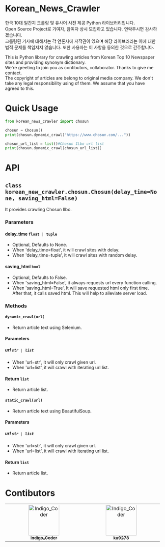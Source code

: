# Korean_News_Crawler

한국 10대 일간지 크롤링 및 유사어 사전 제공 Python 라이브러리입니다.  
Open Source Project로 기여자, 참여자 상시 모집하고 있습니다. 연락주시면 감사하겠습니다.  
크롤링된 기사에 대해서는 각 언론사에 저작권이 있으며 해당 라이브러리는 이에 대한 법적 문제를 책임지지 않습니다. 또한 사용자는 이 사항을 동의한 것으로 간주합니다.  
  
This is Python library for crawling articles from Korean Top 10 Newspaper sites and providing synonym dictionary.  
We're greeting to join you as contibutors, collaborator. Thanks to give me contact.  
The copyright of articles are belong to original media company. We don't take any legal responsibility using of them. We assume that you have agreed to this.  

# Quick Usage

```python
from korean_news_crawler import chosun

chosun = Chosun()
print(chosun.dynamic_crawl("https://www.chosun.com/..."))

chosun_url_list = list()#Chosun ILbo url list
print(chosun.dynamic_crawl(chosun_url_list))
```

# API
## `class korean_new_crawler.chosun.Chosun(delay_time=None, saving_html=False)`  
It provides crawling Chosun Ilbo.

### Parameters
#### delay_time `float | tuple`
- Optional, Defaults to None.
- When 'delay_time=float', it will crawl sites with delay.
- When 'delay_time=tuple', it will crawl sites with random delay.

#### saving_html `bool`
- Optional, Defaults to False.
- When 'saving_html=False', it always requests url every function calling.
- When 'saving_html=True', It will save requested html only first time. After that, it calls saved html. This will help to alleviate server load.

### Methods
#### `dynamic_crawl(url)`
- Return article text using Selenium.
#### Parameters
##### url `str | list`
- When 'url=str', it will only crawl given url.
- When 'url=list', it will crawl with iterating url list.
#### Return `list`
- Return article list.

#### `static_crawl(url)`
- Return article text using BeautifulSoup.
#### Parameters
##### url `str | list`
- When 'url=str', it will only crawl given url.
- When 'url=list', it will crawl with iterating url list.
#### Return `list`
- Return article list.

# Contibutors
<table>
  <tbody>
    <tr>
      <td align="center" valign="top" width="14.28%">
        <a href=https://github.com/Indigo-Coder-github>
          <img src="https://avatars.githubusercontent.com/u/49811400?v=4" width="100px;" alt="Indigo_Coder"/><br>
          <sub>
            <b> Indigo_Coder </b>
          </sub>
        </a><br>
      </td>
      <td align="center" valign="top" width="14.28%">
        <a href=https://github.com/ku9278>
          <img src="https://avatars.githubusercontent.com/u/120108197?v=4" width="100px;" alt="Indigo_Coder"/><br>
          <sub>
            <b> ku9278 </b>
          </sub>
        </a><br>
      </td>
    </tr>
